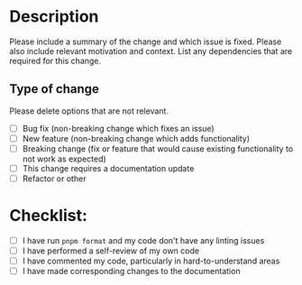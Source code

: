 # Description

Please include a summary of the change and which issue is fixed. Please also include relevant motivation and context. List any dependencies that are required for this change.

## Type of change

Please delete options that are not relevant.

- [ ] Bug fix (non-breaking change which fixes an issue)
- [ ] New feature (non-breaking change which adds functionality)
- [ ] Breaking change (fix or feature that would cause existing functionality to not work as expected)
- [ ] This change requires a documentation update
- [ ] Refactor or other

# Checklist:

- [ ] I have run `pnpm format` and my code don't have any linting issues
  <!-- Please run `pnpm lint` to fix any bad practices / issues -->
  <!-- Code with formatting or ESLint error will not be accepted -->
- [ ] I have performed a self-review of my own code
- [ ] I have commented my code, particularly in hard-to-understand areas
- [ ] I have made corresponding changes to the documentation

